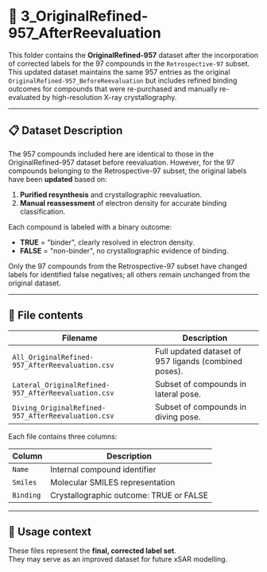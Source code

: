 # 📁 3_OriginalRefined-957_AfterReevaluation

This folder contains the **OriginalRefined-957** dataset after the incorporation of corrected labels for the 97 compounds in the `Retrospective-97` subset. This updated dataset maintains the same 957 entries as the original `OriginalRefined-957_BeforeReevaluation` but includes refined binding outcomes for compounds that were re-purchased and manually re-evaluated by high-resolution X-ray crystallography.

---

## 📋 Dataset Description

The 957 compounds included here are identical to those in the OriginalRefined-957 dataset before reevaluation. However, for the 97 compounds belonging to the Retrospective-97 subset, the original labels have been **updated** based on:
1. **Purified resynthesis** and crystallographic reevaluation.
2. **Manual reassessment** of electron density for accurate binding classification.

Each compound is labeled with a binary outcome:
- **TRUE** = "binder", clearly resolved in electron density.
- **FALSE** = "non-binder", no crystallographic evidence of binding.

Only the 97 compounds from the Retrospective-97 subset have changed labels for identified false negatives; all others remain unchanged from the original dataset.

---

## 📄 File contents

| Filename                                            | Description 
|-----------------------------------------------------|-------------
| `All_OriginalRefined-957_AfterReevaluation.csv`     | Full updated dataset of 957 ligands (combined poses).
| `Lateral_OriginalRefined-957_AfterReevaluation.csv` | Subset of compounds in lateral pose.
| `Diving_OriginalRefined-957_AfterReevaluation.csv`  | Subset of compounds in diving pose.

Each file contains three columns:

| Column   | Description                                
|----------|--------------------------------------------
| `Name`   | Internal compound identifier               
| `Smiles` | Molecular SMILES representation            
| `Binding`| Crystallographic outcome: TRUE or FALSE    

---

## 🔁 Usage context

These files represent the **final, corrected label set**.  
They may serve as an improved dataset for future xSAR modelling.
